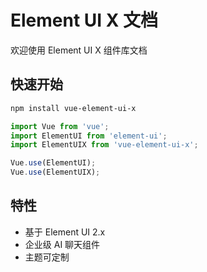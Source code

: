 # Element UI X 文档

欢迎使用 Element UI X 组件库文档

## 快速开始

```bash
npm install vue-element-ui-x
```

```javascript
import Vue from 'vue';
import ElementUI from 'element-ui';
import ElementUIX from 'vue-element-ui-x';

Vue.use(ElementUI);
Vue.use(ElementUIX);
```

## 特性

- 基于 Element UI 2.x
- 企业级 AI 聊天组件
- 主题可定制
